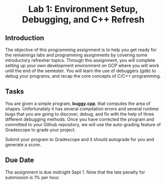 # <p align="center">Lab 1: Environment Setup, Debugging, and C++ Refresh<p>

## Introduction

The objective of this programming assignment is to help you get ready for the remainings labs and programming assignments by covering some introductory refresher topics. Through this assignment, you will complete setting up your own development environment on GCP where you will work until the end of the semester. You will learn the use of debuggers (gdb) to debug your programs, and recap the core concepts of C/C++ programming.

## Tasks

You are given a simple program, **buggy.cpp**, that computes the area of shapes. Unfortunately it has several compilation errors and several runtime bugs that you are going to discover, debug, and fix with the help of three different debugging methods. Once you have corrected the program and committed to your Github repository, we will use the auto-grading feature of Gradescope to grade your project.

Submit your program to Gradescope and it should autograde for you and generate a score.

## Due Date

The assignment is due midnight Sept 1. Note that the late penalty for submission is 1% per hour.
